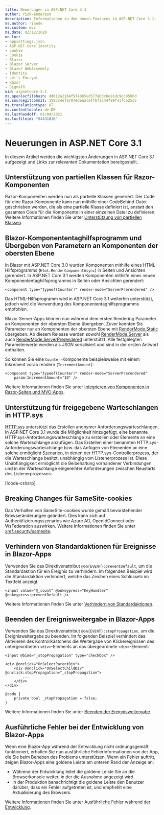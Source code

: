 ```yaml
---
title: Neuerungen in ASP.NET Core 3.1
author: rick-anderson
description: Informationen zu den neuen Features in ASP.NET Core 3.1.
ms.author: riande
ms.custom: mvc
ms.date: 02/12/2020
no-loc:
- appsettings.json
- ASP.NET Core Identity
- cookie
- Cookie
- Blazor
- Blazor Server
- Blazor WebAssembly
- Identity
- Let's Encrypt
- Razor
- SignalR
uid: aspnetcore-3.1
ms.openlocfilehash: dd012a2104f574865ed577ab3c0e81dc9cc9596d
ms.sourcegitcommit: 3593c4efa707edeaaceffbfa544f99f41fc62535
ms.translationtype: HT
ms.contentlocale: de-DE
ms.lasthandoff: 01/04/2021
ms.locfileid: "94431016"
---
```

# <a name="whats-new-in-aspnet-core-31"></a>Neuerungen in ASP.NET Core 3.1

In diesem Artikel werden die wichtigsten Änderungen in ASP.NET Core 3.1 aufgezeigt und Links zur relevanten Dokumentation bereitgestellt.

## <a name="partial-class-support-for-no-locrazor-components"></a>Unterstützung von partiellen Klassen für Razor-Komponenten

Razor-Komponenten werden nun als partielle Klassen generiert. Der Code für eine Razor-Komponente kann nun mithilfe einer CodeBehind-Datei geschrieben werden, die als eine partielle Klasse definiert ist, anstatt den gesamten Code für die Komponente in einer einzelnen Datei zu definieren. Weitere Informationen finden Sie unter [Unterstützung von partiellen Klassen](xref:blazor/components/index#partial-class-support).

## <a name="no-locblazor-component-tag-helper-and-pass-parameters-to-top-level-components"></a>Blazor-Komponententaghilfsprogramm und Übergeben von Parametern an Komponenten der obersten Ebene

In Blazor mit ASP.NET Core 3.0 wurden Komponenten mithilfe eines HTML-Hilfsprogramms (`Html.RenderComponentAsync`) in Seiten und Ansichten gerendert. In ASP.NET Core 3.1 werden Komponenten mithilfe eines neuen Komponententaghilfsprogramms in Seiten oder Ansichten gerendert:

```cshtml
<component type="typeof(Counter)" render-mode="ServerPrerendered" />
```

Das HTML-Hilfsprogramm wird in ASP.NET Core 3.1 weiterhin unterstützt, jedoch wird die Verwendung des Komponententaghilfsprogramms empfohlen.

Blazor Server-Apps können nun während dem ersten Rendering Parameter an Komponenten der obersten Ebene übergeben. Zuvor konnten Sie Parameter nur an Komponenten der obersten Ebene mit [RenderMode.Static](xref:Microsoft.AspNetCore.Mvc.Rendering.RenderMode.Static) übergeben. Ab diesem Release werden sowohl [RenderMode.Server](xref:Microsoft.AspNetCore.Mvc.Rendering.RenderMode.Server) als auch [RenderMode.ServerPrerendered](xref:Microsoft.AspNetCore.Mvc.Rendering.RenderMode.ServerPrerendered) unterstützt. Alle festgelegten Parameterwerte werden als JSON serialisiert und sind in der ersten Antwort enthalten.

So können Sie eine `Counter`-Komponente beispielsweise mit einem Inkrement vorab rendern (`IncrementAmount`):

```cshtml
<component type="typeof(Counter)" render-mode="ServerPrerendered" 
    param-IncrementAmount="10" />
```

Weitere Informationen finden Sie unter [Integrieren von Komponenten in Razor-Seiten und MVC-Apps](xref:blazor/components/prerendering-and-integration).

## <a name="support-for-shared-queues-in-httpsys"></a>Unterstützung für freigegebene Warteschlangen in HTTP.sys

[HTTP.sys](xref:fundamentals/servers/httpsys) unterstützt das Erstellen anonymer Anforderungswarteschlangen. In ASP.NET Core 3.1 wurde die Möglichkeit hinzugefügt, eine benannte HTTP.sys-Anforderungswarteschlange zu erstellen oder Elemente an eine solche Warteschlange anzufügen. Das Erstellen einer benannten HTTP.sys-Anforderungswarteschlange bzw. das Anfügen von Elementen an eine solche ermöglicht Szenarien, in denen der HTTP.sys-Controllerprozess, der die Warteschlange besitzt, unabhängig vom Listenerprozess ist. Diese Unabhängigkeit ermöglicht die Beibehaltung vorhandener Verbindungen und in der Warteschlange eingereihter Anforderungen zwischen Neustarts des Listenerprozesses:

[!code-csharp[](sample/Program.cs?name=snippet)]

## <a name="breaking-changes-for-samesite-no-loccookies"></a>Breaking Changes für SameSite-cookies

Das Verhalten von SameSite-cookies wurde gemäß bevorstehender Browseränderungen geändert. Dies kann sich auf Authentifizierungsszenarios wie Azure AD, OpenIdConnect oder WsFederation auswirken. Weitere Informationen finden Sie unter <xref:security/samesite>.

## <a name="prevent-default-actions-for-events-in-no-locblazor-apps"></a>Verhindern von Standardaktionen für Ereignisse in Blazor-Apps

Verwenden Sie das Direktivenattribut `@on{EVENT}:preventDefault`, um die Standardaktion für ein Ereignis zu verhindern. Im folgenden Beispiel wird die Standardaktion verhindert, welche das Zeichen eines Schlüssels im Textfeld anzeigt:

```razor
<input value="@_count" @onkeypress="KeyHandler" @onkeypress:preventDefault />
```

Weitere Informationen finden Sie unter [Verhindern von Standardaktionen](xref:blazor/components/event-handling#prevent-default-actions).

## <a name="stop-event-propagation-in-no-locblazor-apps"></a>Beenden der Ereignisweitergabe in Blazor-Apps

Verwenden Sie das Direktivenattribut `@on{EVENT}:stopPropagation`, um die Ereignisweitergabe zu beenden. Im folgenden Beispiel verhindert das Aktivieren des Kontrollkästchens die Weitergabe von Klickereignissen des untergeordneten `<div>`-Elements an das übergeordnete `<div>`-Element:

```razor
<input @bind="_stopPropagation" type="checkbox" />

<div @onclick="OnSelectParentDiv">
    <div @onclick="OnSelectChildDiv" @onclick:stopPropagation="_stopPropagation">
        ...
    </div>
</div>

@code {
    private bool _stopPropagation = false;
}
```

Weitere Informationen finden Sie unter [Beenden der Ereignisweitergabe](xref:blazor/components/event-handling#stop-event-propagation).

## <a name="detailed-errors-during-no-locblazor-app-development"></a>Ausführliche Fehler bei der Entwicklung von Blazor-Apps

Wenn eine Blazor-App während der Entwicklung nicht ordnungsgemäß funktioniert, erhalten Sie nun ausführliche Fehlerinformationen von der App, die Sie beim Beheben des Problems unterstützen. Wenn ein Fehler auftritt, zeigen Blazor-Apps eine goldene Leiste am unteren Rand der Anzeige an:

* Während der Entwicklung leitet die goldene Leiste Sie an die Browserkonsole weiter, in der die Ausnahme angezeigt wird.
* In der Produktion benachrichtigt die goldene Leiste den Benutzer darüber, dass ein Fehler aufgetreten ist, und empfiehlt eine Aktualisierung des Browsers.

Weitere Informationen finden Sie unter [Ausführliche Fehler während der Entwicklung](xref:blazor/fundamentals/handle-errors#detailed-errors-during-development).
